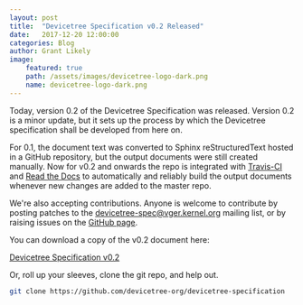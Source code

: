 ```yaml
---
layout: post
title:  "Devicetree Specification v0.2 Released"
date:   2017-12-20 12:00:00
categories: Blog
author: Grant Likely
image:
    featured: true
    path: /assets/images/devicetree-logo-dark.png
    name: devicetree-logo-dark.png
---
```


Today, version 0.2 of the Devicetree Specification was released.
Version 0.2 is a minor update, but it sets up the process by which
the Devicetree specification shall be developed from here on.

For 0.1, the document text was converted to Sphinx reStructuredText hosted
in a GitHub repository, but the output documents were still created manually.
Now for v0.2 and onwards the repo is integrated with
[Travis-CI](https://travis-ci.com) and [Read the Docs](https://readthedocs.org)
to automatically and reliably build the output documents whenever new
changes are added to the master repo.

We're also accepting contributions.
Anyone is welcome to contribute by posting patches to the
 devicetree-spec@vger.kernel.org mailing list, or by raising issues on the
[GitHub page](https://github.com/devicetree-org/devicetree-specification/issues).

You can download a copy of the v0.2 document here:

[Devicetree Specification v0.2](https://github.com/devicetree-org/devicetree-specification/releases/tag/v0.2)

Or, roll up your sleeves, clone the git repo, and help out.

```bash
git clone https://github.com/devicetree-org/devicetree-specification
```

